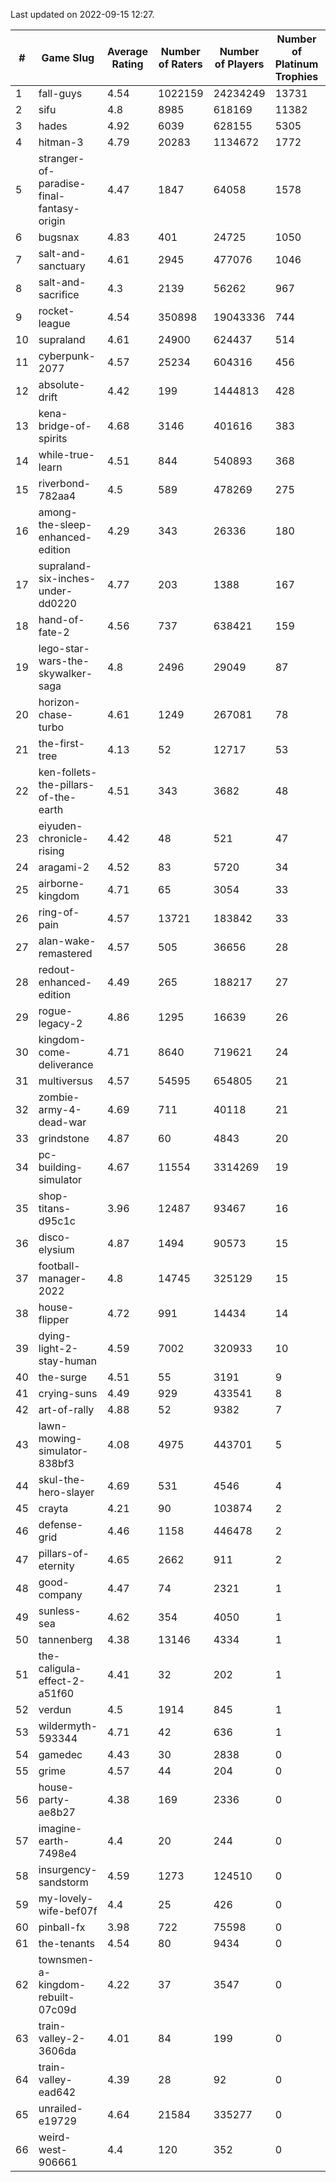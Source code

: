 Last updated on 2022-09-15 12:27.


|#|Game Slug|Average Rating|Number of Raters|Number of Players|Number of Platinum Trophies|Max Rarity (%)|
|---|---|---|---|---|---|---|
|1|fall-guys|4.54|1022159|24234249|13731|91|
|2|sifu|4.8|8985|618169|11382|90|
|3|hades|4.92|6039|628155|5305|89|
|4|hitman-3|4.79|20283|1134672|1772|48|
|5|stranger-of-paradise-final-fantasy-origin|4.47|1847|64058|1578|98|
|6|bugsnax|4.83|401|24725|1050|96|
|7|salt-and-sanctuary|4.61|2945|477076|1046|83|
|8|salt-and-sacrifice|4.3|2139|56262|967|91|
|9|rocket-league|4.54|350898|19043336|744|73|
|10|supraland|4.61|24900|624437|514|100|
|11|cyberpunk-2077|4.57|25234|604316|456|59|
|12|absolute-drift|4.42|199|1444813|428|10|
|13|kena-bridge-of-spirits|4.68|3146|401616|383|94|
|14|while-true-learn|4.51|844|540893|368|93|
|15|riverbond-782aa4|4.5|589|478269|275|69|
|16|among-the-sleep-enhanced-edition|4.29|343|26336|180|46|
|17|supraland-six-inches-under-dd0220|4.77|203|1388|167|99|
|18|hand-of-fate-2|4.56|737|638421|159|72|
|19|lego-star-wars-the-skywalker-saga|4.8|2496|29049|87|98|
|20|horizon-chase-turbo|4.61|1249|267081|78|83|
|21|the-first-tree|4.13|52|12717|53|86|
|22|ken-follets-the-pillars-of-the-earth|4.51|343|3682|48|64|
|23|eiyuden-chronicle-rising|4.42|48|521|47|90|
|24|aragami-2|4.52|83|5720|34|92|
|25|airborne-kingdom|4.71|65|3054|33|55|
|26|ring-of-pain|4.57|13721|183842|33|97|
|27|alan-wake-remastered|4.57|505|36656|28|2|
|28|redout-enhanced-edition|4.49|265|188217|27|40|
|29|rogue-legacy-2|4.86|1295|16639|26|36|
|30|kingdom-come-deliverance|4.71|8640|719621|24|30|
|31|multiversus|4.57|54595|654805|21|84|
|32|zombie-army-4-dead-war|4.69|711|40118|21|66|
|33|grindstone|4.87|60|4843|20|98|
|34|pc-building-simulator|4.67|11554|3314269|19|47|
|35|shop-titans-d95c1c|3.96|12487|93467|16|99|
|36|disco-elysium|4.87|1494|90573|15|28|
|37|football-manager-2022|4.8|14745|325129|15|46|
|38|house-flipper|4.72|991|14434|14|93|
|39|dying-light-2-stay-human|4.59|7002|320933|10|49|
|40|the-surge|4.51|55|3191|9|94|
|41|crying-suns|4.49|929|433541|8|65|
|42|art-of-rally|4.88|52|9382|7|95|
|43|lawn-mowing-simulator-838bf3|4.08|4975|443701|5|94|
|44|skul-the-hero-slayer|4.69|531|4546|4|96|
|45|crayta|4.21|90|103874|2|22|
|46|defense-grid|4.46|1158|446478|2|79|
|47|pillars-of-eternity|4.65|2662|911|2|79|
|48|good-company|4.47|74|2321|1|60|
|49|sunless-sea|4.62|354|4050|1|38|
|50|tannenberg|4.38|13146|4334|1|51|
|51|the-caligula-effect-2-a51f60|4.41|32|202|1|98|
|52|verdun|4.5|1914|845|1|47|
|53|wildermyth-593344|4.71|42|636|1|91|
|54|gamedec|4.43|30|2838|0|59|
|55|grime|4.57|44|204|0|94|
|56|house-party-ae8b27|4.38|169|2336|0|18|
|57|imagine-earth-7498e4|4.4|20|244|0|66|
|58|insurgency-sandstorm|4.59|1273|124510|0|9|
|59|my-lovely-wife-bef07f|4.4|25|426|0|99|
|60|pinball-fx|3.98|722|75598|0|87|
|61|the-tenants|4.54|80|9434|0|97|
|62|townsmen-a-kingdom-rebuilt-07c09d|4.22|37|3547|0|67|
|63|train-valley-2-3606da|4.01|84|199|0|88|
|64|train-valley-ead642|4.39|28|92|0|77|
|65|unrailed-e19729|4.64|21584|335277|0|38|
|66|weird-west-906661|4.4|120|352|0|73|

